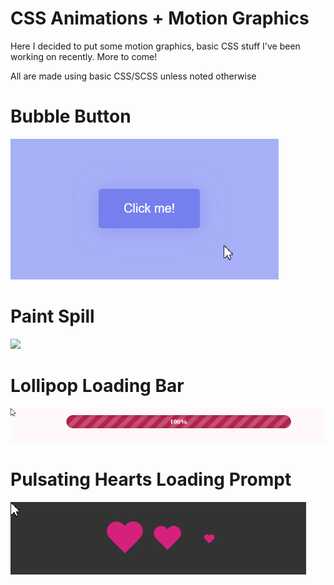 # CSS Animations + Motion Graphics

Here I decided to put some motion graphics, basic CSS stuff I've been working on recently. More to come!

All are made using basic CSS/SCSS unless noted otherwise

# Bubble Button
![](https://github.com/VibeScripter/UIUX/blob/main/Bubble%20Button/Bubble%20Button.gif)
# Paint Spill
![]([https://github.com/Your_Repository_Name/Your_GIF_Name.gif](https://github.com/VibeScripter/UIUX/blob/main/Spilled%20paint/PaintGIF.gif))
# Lollipop Loading Bar
![](https://github.com/VibeScripter/UIUX/blob/main/Lollipop%20Load%20Bar/LollipopGIF.gif)
# Pulsating Hearts Loading Prompt
![](https://github.com/VibeScripter/UIUX/blob/main/Pulsating%20Hearts/hearts.gif)
